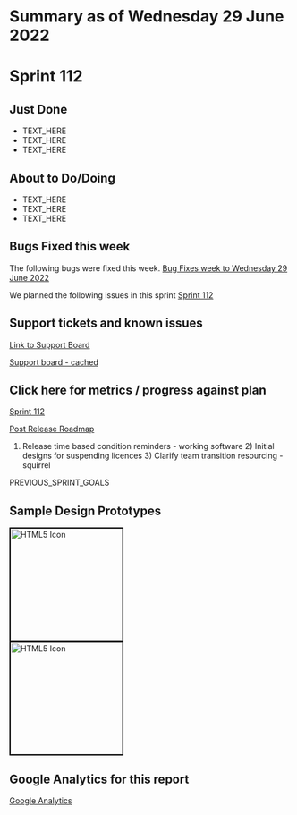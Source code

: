 # Summary as of Wednesday 29 June 2022 

# Sprint 112

## Just Done
* TEXT_HERE
* TEXT_HERE
* TEXT_HERE

## About to Do/Doing
* TEXT_HERE
* TEXT_HERE
* TEXT_HERE

## Bugs Fixed this week
The following bugs were fixed this week.
[Bug Fixes week to Wednesday 29 June 2022](graphs/bugs29062022.png)

We planned the following issues in this sprint 
[Sprint 112](graphs/sprint29062022.png)

## Support tickets and known issues
[Link to Support Board](https://collaboration.homeoffice.gov.uk/jira/secure/RapidBoard.jspa?rapidView=1717&selectedIssue=ASSB-253)

[Support board - cached](graphs/supportBoard29062022.png)

## Click here for metrics / progress against plan
[Sprint 112](graphs/progress29062022.png)

[Post Release Roadmap](graphs/roadmap29062022.png)

1) Release time based condition reminders - working software 2) Initial designs for suspending licences 3) Clarify team transition resourcing - squirrel

PREVIOUS_SPRINT_GOALS

## Sample Design Prototypes
<a href="graphs/proto1_29062022.png"><img src="graphs/proto1_29062022.png" alt="HTML5 Icon" width="200" style="border:2px solid black"></a>
<br>
<a href="graphs/proto2_29062022.png"><img src="graphs/proto2_29062022.png" alt="HTML5 Icon" width="200" style="border:2px solid black"></a>
<br>


## Google Analytics for this report
[Google Analytics](graphs/GA29062022.png)

